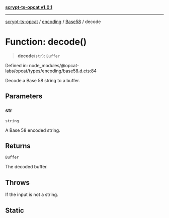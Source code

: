 [**scrypt-ts-opcat v1.0.1**](../../../../../README.md)

***

[scrypt-ts-opcat](../../../../../README.md) / [encoding](../../../README.md) / [Base58](../README.md) / decode

# Function: decode()

> **decode**(`str`): `Buffer`

Defined in: node\_modules/@opcat-labs/opcat/types/encoding/base58.d.cts:84

Decode a Base 58 string to a buffer.

## Parameters

### str

`string`

A Base 58 encoded string.

## Returns

`Buffer`

The decoded buffer.

## Throws

If the input is not a string.

## Static
